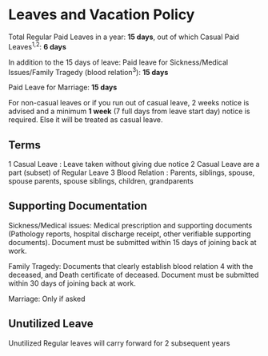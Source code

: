 # Leaves and Vacation Policy
Total Regular Paid Leaves in a year: **15 days**, out of which Casual Paid Leaves<sup>1,2</sup>: **6 days**

In addition to the 15 days of leave:
Paid leave for Sickness/Medical Issues/Family Tragedy (blood relation<sup>3</sup>): **15 days**

Paid Leave for Marriage: **15 days**

For non-casual leaves or if you run out of casual leave, 2 weeks notice is advised and a minimum **1 week** (7 full days from leave start day) notice is required. Else it will be treated as casual leave.


## Terms

1 Casual Leave : Leave taken without giving due notice
2 Casual Leave are a part (subset) of Regular Leave 
3 Blood Relation : Parents, siblings, spouse, spouse parents, spouse siblings, children, grandparents


## Supporting Documentation

Sickness/Medical issues: Medical prescription and supporting documents (Pathology reports, hospital discharge receipt, other verifiable supporting documents). Document must be submitted within 15 days of joining back at work.

Family Tragedy: Documents that clearly establish blood relation 4 with the deceased, and Death certificate of deceased. Document must be submitted within 30 days of joining back at work.

Marriage: Only if asked

## Unutilized Leave

Unutilized Regular leaves will carry forward for 2 subsequent years
